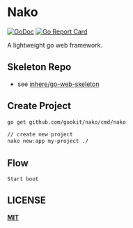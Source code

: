 # Nako

[![GoDoc](https://godoc.org/github.com/gookit/nako?status.svg)](https://godoc.org/github.com/gookit/nako)
[![Go Report Card](https://goreportcard.com/badge/github.com/gookit/nako)](https://goreportcard.com/report/github.com/gookit/nako)

A lightweight go web framework.

## Skeleton Repo

- see [inhere/go-web-skeleton](https://github.com/inhere/go-web-skeleton)

## Create Project

```bash
go get github.com/gookit/nako/cmd/nako

// create new project
nako new:app my-project ./
```

## Flow

```text
Start boot
```

## LICENSE

**[MIT](LICENSE)**